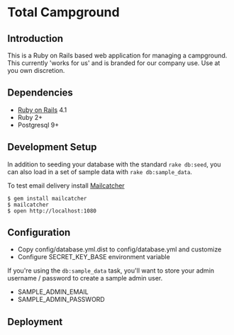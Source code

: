 Total Campground
=================

Introduction
------------
This is a Ruby on Rails based web application for managing a campground.
This currently 'works for us' and is branded for our company use. Use at you
own discretion.

Dependencies
------------
* [Ruby on Rails](http://www.rubyonrails.org) 4.1
* Ruby 2+
* Postgresql 9+


Development Setup
-----------------
In addition to seeding your database with the standard `rake db:seed`, you can
also load in a set of sample data with `rake db:sample_data`.

To test email delivery install [Mailcatcher](https://github.com/sj26/mailcatcher)

```
$ gem install mailcatcher
$ mailcatcher
$ open http://localhost:1080
```
Configuration
-------------
* Copy config/database.yml.dist to config/database.yml and customize
* Configure SECRET_KEY_BASE environment variable

If you're using the `db:sample_data` task, you'll want to store your admin
username / password to create a sample admin user.

* SAMPLE_ADMIN_EMAIL
* SAMPLE_ADMIN_PASSWORD


Deployment
----------
